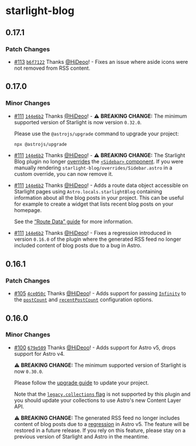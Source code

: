 # starlight-blog

## 0.17.1

### Patch Changes

- [#113](https://github.com/HiDeoo/starlight-blog/pull/113) [`b6f7122`](https://github.com/HiDeoo/starlight-blog/commit/b6f7122206a11eb737a614cf2a6daf119531e6db) Thanks [@HiDeoo](https://github.com/HiDeoo)! - Fixes an issue where aside icons were not removed from RSS content.

## 0.17.0

### Minor Changes

- [#111](https://github.com/HiDeoo/starlight-blog/pull/111) [`144e6b2`](https://github.com/HiDeoo/starlight-blog/commit/144e6b2cad8ff011806f9b8d5bb7f609f7e8fc13) Thanks [@HiDeoo](https://github.com/HiDeoo)! - ⚠️ **BREAKING CHANGE:** The minimum supported version of Starlight is now version `0.32.0`.

  Please use the `@astrojs/upgrade` command to upgrade your project:

  ```sh
  npx @astrojs/upgrade
  ```

- [#111](https://github.com/HiDeoo/starlight-blog/pull/111) [`144e6b2`](https://github.com/HiDeoo/starlight-blog/commit/144e6b2cad8ff011806f9b8d5bb7f609f7e8fc13) Thanks [@HiDeoo](https://github.com/HiDeoo)! - ⚠️ **BREAKING CHANGE:** The Starlight Blog plugin no longer [overrides](https://starlight.astro.build/guides/overriding-components/) the [`<Sidebar>` component](https://starlight.astro.build/reference/overrides/#sidebar). If you were manually rendering `starlight-blog/overrides/Sidebar.astro` in a custom override, you can now remove it.

- [#111](https://github.com/HiDeoo/starlight-blog/pull/111) [`144e6b2`](https://github.com/HiDeoo/starlight-blog/commit/144e6b2cad8ff011806f9b8d5bb7f609f7e8fc13) Thanks [@HiDeoo](https://github.com/HiDeoo)! - Adds a route data object accessible on Starlight pages using `Astro.locals.starlightBlog` containing information about all the blog posts in your project. This can be useful for example to create a widget that lists recent blog posts on your homepage.

  See the [“Route Data” guide](https://starlight-blog-docs.vercel.app/guides/route-data/) for more information.

- [#111](https://github.com/HiDeoo/starlight-blog/pull/111) [`144e6b2`](https://github.com/HiDeoo/starlight-blog/commit/144e6b2cad8ff011806f9b8d5bb7f609f7e8fc13) Thanks [@HiDeoo](https://github.com/HiDeoo)! - Fixes a regression introduced in version `0.16.0` of the plugin where the generated RSS feed no longer included content of blog posts due to a bug in Astro.

## 0.16.1

### Patch Changes

- [#105](https://github.com/HiDeoo/starlight-blog/pull/105) [`4ce050c`](https://github.com/HiDeoo/starlight-blog/commit/4ce050c9e6317d2cb3b7329e84aa9b0a5aa02cb5) Thanks [@HiDeoo](https://github.com/HiDeoo)! - Adds support for passing [`Infinity`](https://developer.mozilla.org/en-US/docs/Web/JavaScript/Reference/Global_Objects/Infinity) to the [`postCount`](https://starlight-blog-docs.vercel.app/configuration#postcount) and [`recentPostCount`](https://starlight-blog-docs.vercel.app/configuration#recentpostcount) configuration options.

## 0.16.0

### Minor Changes

- [#100](https://github.com/HiDeoo/starlight-blog/pull/100) [`679e509`](https://github.com/HiDeoo/starlight-blog/commit/679e50998bad26034735c99302de5645dd87bf6e) Thanks [@HiDeoo](https://github.com/HiDeoo)! - Adds support for Astro v5, drops support for Astro v4.

  ⚠️ **BREAKING CHANGE:** The minimum supported version of Starlight is now `0.30.0`.

  Please follow the [upgrade guide](https://github.com/withastro/starlight/releases/tag/%40astrojs/starlight%400.30.0) to update your project.

  Note that the [`legacy.collections` flag](https://docs.astro.build/en/reference/legacy-flags/#collections) is not supported by this plugin and you should update your collections to use Astro's new Content Layer API.

  ⚠️ **BREAKING CHANGE:** The generated RSS feed no longer includes content of blog posts due to a [regression](https://github.com/withastro/astro/issues/12669) in Astro v5. The feature will be restored in a future release. If you rely on this feature, please stay on a previous version of Starlight and Astro in the meantime.
